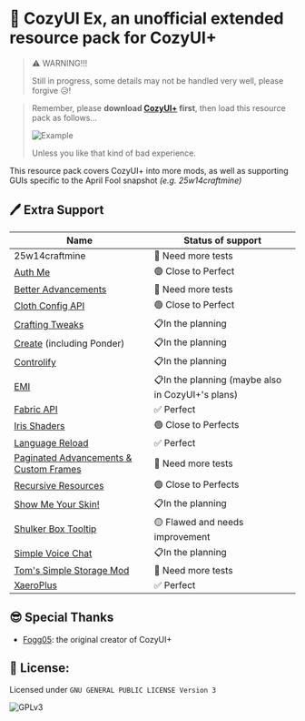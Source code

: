 # 🥳 CozyUI Ex, an unofficial extended resource pack for CozyUI+

> ⚠️ WARNING!!!
>
> Still in progress, some details may not be handled very well, please forgive 😥!

> Remember, please **download [CozyUI+](https://modrinth.com/resourcepack/cozyui-plus) first**, then load this resource pack as follows...
>
> ![Example](https://cdn.modrinth.com/data/jrC5r3Mp/images/c7e8d2e10416e33d8a8c35121849be9b9f1e366d.png)
>
> Unless you like that kind of bad experience.

This resource pack covers CozyUI+ into more mods, as well as supporting GUIs specific to the April Fool  snapshot _(e.g. 25w14craftmine)_

## 🖊️ Extra Support

| Name                                                         | Status of support                                |
| ------------------------------------------------------------ | ------------------------------------------------ |
| 25w14craftmine                                               | 🔴 Need more tests                                |
| [Auth Me](https://modrinth.com/mod/auth-me)                  | 🟢 Close to Perfect                               |
| [Better Advancements](https://modrinth.com/mod/better-advancements) | 🔴 Need more tests                                |
| [Cloth Config API](https://modrinth.com/mod/cloth-config)    | 🟢 Close to Perfect                               |
| [Crafting Tweaks](https://modrinth.com/mod/crafting-tweaks)  | 📋In the planning                                 |
| [Create](https://modrinth.com/mod/create) (including Ponder) | 📋In the planning                                 |
| [Controlify](https://modrinth.com/mod/controlify)            | 📋In the planning                                 |
| [EMI](https://modrinth.com/mod/emi)                          | 📋In the planning (maybe also in CozyUI+'s plans) |
| [Fabric API](https://modrinth.com/mod/fabric-api)            | ✅ Perfect                                        |
| [Iris Shaders](https://modrinth.com/mod/iris)                | 🟢 Close to Perfects                              |
| [Language Reload](https://modrinth.com/mod/language-reload)  | ✅ Perfect                                        |
| [Paginated Advancements & Custom Frames](https://modrinth.com/mod/paginatedadvancements) | 🔴 Need more tests                                |
| [Recursive Resources](https://modrinth.com/mod/recursiveresources) | 🟢 Close to Perfects                              |
| [Show Me Your Skin!](https://modrinth.com/mod/show-me-your-skin) | 📋In the planning                                 |
| [Shulker Box Tooltip](https://modrinth.com/mod/shulkerboxtooltip) | 🟡 Flawed and needs improvement                   |
| [Simple Voice Chat](https://modrinth.com/plugin/simple-voice-chat) | 📋In the planning                                 |
| [Tom's Simple Storage Mod](https://modrinth.com/mod/toms-storage) | 🔴 Need more tests                                |
| [XaeroPlus](https://modrinth.com/mod/xaeroplus/)             | ✅ Perfect                                        |

## 😎 Special Thanks

- [Fogg05](https://modrinth.com/user/Fogg05): the original creator of CozyUI+

## 📜 License:

Licensed under `GNU GENERAL PUBLIC LICENSE Version 3`

![GPLv3](https://www.gnu.org/graphics/gplv3-127x51.png)
